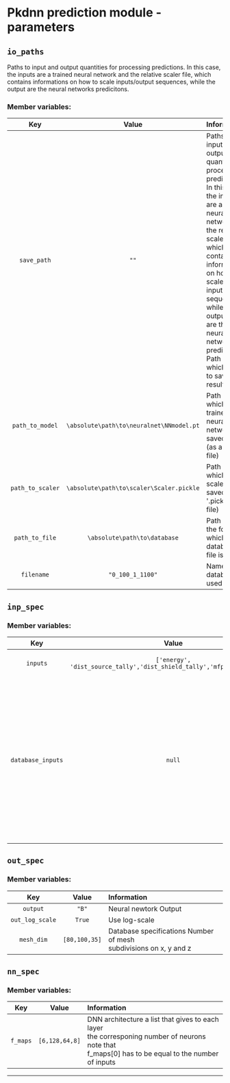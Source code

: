 # Pkdnn prediction module - parameters



## `io_paths`

 Paths to input and output quantities for processing predictions. In this case, the inputs are a trained neural network and the relative scaler file, which contains informations on how to scale inputs/output sequences, while the output are the neural networks predicitons.

### Member variables:

| Key | Value | Information |
| :-: | :-: | :-- |
| `save_path` | `""` | Paths to input and output quantities for<br />processing predictions. In this case, the inputs<br />are a trained neural network and the relative<br />scaler file, which contains informations on how to<br />scale inputs/output sequences, while the output<br />are the neural networks predicitons. Path in which<br />to save results |
| `path_to_model` | `\absolute\path\to\neuralnet\NNmodel.pt` | Path in which the trained neural network is saved<br />(as a '.pt' file) |
| `path_to_scaler` | `\absolute\path\to\scaler\Scaler.pickle` | Path in which the scaler is saved (as a '.pickle'<br />file) |
| `path_to_file` | `\absolute\path\to\database` | Path point to the folder in which the database<br />file is stored |
| `filename` | `"0_100_1_1100"` | Name of the database file used for test |


## `inp_spec`



### Member variables:

| Key | Value | Information |
| :-: | :-: | :-- |
| `inputs` | `['energy', 'dist_source_tally','dist_shield_tally','mfp','theta','fi']` | Neural network Inputs |
| `database_inputs` | `null` | Inputs that are present in the database files.<br />This input should be specified in case the Neural<br />network Inputs (variable above) is a subset of the<br />actual database input set. |


## `out_spec`



### Member variables:

| Key | Value | Information |
| :-: | :-: | :-- |
| `output` | `"B"` | Neural newtork Output |
| `out_log_scale` | `True` | Use log-scale |
| `mesh_dim` | `[80,100,35]` | Database specifications Number of mesh<br />subdivisions on x, y and z |


## `nn_spec`



### Member variables:

| Key | Value | Information |
| :-: | :-: | :-- |
| `f_maps` | `[6,128,64,8]` | DNN architecture a list that gives to each layer<br />the corresponing number of neurons note that<br />f_maps[0] has to be equal to the number of inputs |


---
